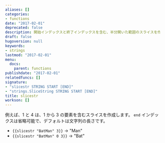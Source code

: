 ```yaml
---
aliases: []
categories:
- functions
date: "2017-02-01"
deprecated: false
description: 開始インデックスと終了インデックスを含む、半分開いた範囲のスライスを作成します。
draft: false
hugoversion: null
keywords:
- strings
lastmod: "2017-02-01"
menu:
  docs:
    parent: functions
publishdate: "2017-02-01"
relatedfuncs: []
signature:
- "slicestr STRING START [END]"
- "strings.SliceString STRING START [END]"
title: slicestr
workson: []
---
```


例えば、1 と 4 は、1 から 3 の要素を含むスライスを作成します。
`end` インデックスは省略可能で、デフォルトは文字列の長さです。

* `{{slicestr "BatMan" 3}}` → "Man"
* `{{slicestr "BatMan" 0 3}}` → "Bat"
